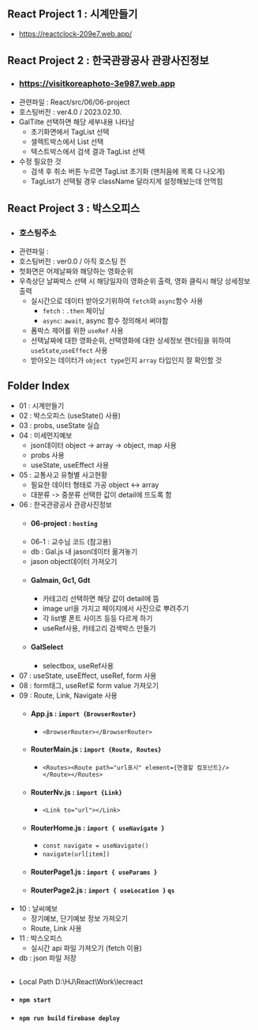 ## React Project 1 : 시계만들기
+ https://reactclock-209e7.web.app/

## React Project 2 : 한국관광공사 관광사진정보 
+ ### https://visitkoreaphoto-3e987.web.app 
+ 관련파일 : React/src/06/06-project
+ 호스팅버전 : ver4.0 / 2023.02.10.
+ GalTilte 선택하면 해당 세부내용 나타남
  + 초기화면에서 TagList 선택
  + 셀렉트박스에서 List 선택
  + 텍스트박스에서 검색 결과 TagList 선택
+ 수정 필요한 것
  + 검색 후 취소 버튼 누르면 TagList 초기화 (맨처음에 목록 다 나오게)
  + TagList가 선택될 경우 className 달라지게 설정해놨는데 안먹힘
  
## React Project 3 : 박스오피스 
+ ### 호스팅주소
+ 관련파일 :
+ 호스팅버전 : ver0.0 / 아직 호스팅 전
+ 첫화면은 어제날짜와 해당하는 영화순위
+ 우측상단 날짜박스 선택 시 해당일자의 영화순위 출력, 영화 클릭시 해당 상세정보 출력
  + 실시간으로 데이터 받아오기위하여 `fetch`와 `async`함수 사용
    + `fetch` : `.then` 체이닝
    + `async`: `await`, async 함수 정의해서 써야함
  + 폼박스 제어를 위한 `useRef` 사용
  + 선택날짜에 대한 영화순위, 선택영화에 대한 상세정보 랜더링을 위하여 `useState`,`useEffect` 사용
  + 받아오는 데이터가 `object type`인지 `array` 타입인지 잘 확인할 것

##      

## Folder Index

+ 01 : 시계만들기
+ 02 : 박스오피스 (useState() 사용)
+ 03 : probs, useState 실습
+ 04 : 미세먼지예보
  + json데이터 object -> array -> object, map 사용 
  + probs 사용
  + useState, useEffect 사용
+ 05 : 교통사고 유형별 사고현황
  + 필요한 데이터 형태로 가공 object <-> array
  + 대분류 -> 중분류 선택한 값이 detail에 뜨도록 함
+ 06 : 한국관광공사 관광사진정보
  + #### 06-project : `hosting`
  + 06-1 : 교수님 코드 (참고용)
  + db : Gal.js 내 jason데이터 옮겨놓기
  + jason object데이터 가져오기
  + #### Galmain, Gc1, Gdt
    + 카테고리 선택하면 해당 값이 detail에 뜸
    + image url을 가지고 페이지에서 사진으로 뿌려주기
    + 각 list별 폰트 사이즈 등등 다르게 하기
    + useRef사용, 카테고리 검색박스 만들기
  + #### GalSelect
    + selectbox, useRef사용
+ 07 : useState, useEffect, useRef, form 사용
+ 08 : form태그, useRef로 form value 가져오기
+ 09 : Route, Link, Navigate 사용
  + #### App.js : `import {BrowserRouter}`
    + `<BrowserRouter></BrowserRouter>`
  + #### RouterMain.js : `import {Route, Routes}`
    + `<Routes><Route path="url표시" element={연결할 컴포넌트}/></Route></Routes>`
  + #### RouterNv.js : `import {Link}`
    + `<Link to="url"></Link>`
  + #### RouterHome.js : `import { useNavigate }`
    + `const navigate = useNavigate()`
    + `navigate(url[item])`
  + #### RouterPage1.js : `import { useParams }`
  + #### RouterPage2.js : `import { useLocation }` `qs`
+ 10 : 날씨예보
  + 장기예보, 단기예보 정보 가져오기
  + Route, Link 사용
+ 11 : 박스오피스
  + 실시간 api 파일 가져오기 (fetch 이용)
+ db : json 파일 저장

##      
  + Local Path D:\HJ\React\Work\lecreact
  + #### `npm start`  
  + #### `npm run build`  `firebase deploy`
